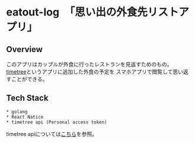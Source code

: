 # eatout-log　「思い出の外食先リストアプリ」

## Overview
このアプリはカップルが外食に行ったレストランを見返すためのもの。
[timetree](https://timetreeapp.com/intl/ja/)というアプリに追加した外食の予定を
スマホアプリで閲覧して思い返すことができる。

## Tech Stack

```
* golang
* React Natice
* timetree api (Personal access token)
```
timetree apiについては[こちら](https://developers.timetreeapp.com/ja/docs/api/overview)を参照。


